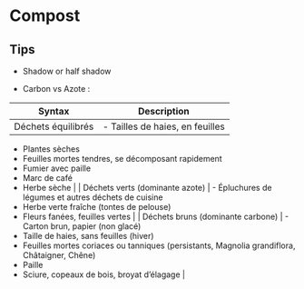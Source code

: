 # Compost

## Tips

- Shadow or half shadow

- Carbon vs Azote : 



| Syntax      | Description |
| ----------- | ----------- |
| Déchets équilibrés      | - Tailles de haies, en feuilles
- Plantes sèches
- Feuilles mortes tendres, se décomposant rapidement
- Fumier avec paille
- Marc de café
- Herbe sèche      |
| Déchets verts (dominante azote)   | - Épluchures de légumes et autres déchets de cuisine
- Herbe verte fraîche (tontes de pelouse)
- Fleurs fanées, feuilles vertes       |
| Déchets bruns (dominante carbone)  | - Carton brun, papier (non glacé)
- Taille de haies, sans feuilles (hiver)
- Feuilles mortes coriaces ou tanniques (persistants, Magnolia grandiflora, Châtaigner, Chêne)
- Paille
- Sciure, copeaux de bois, broyat d’élagage       |

